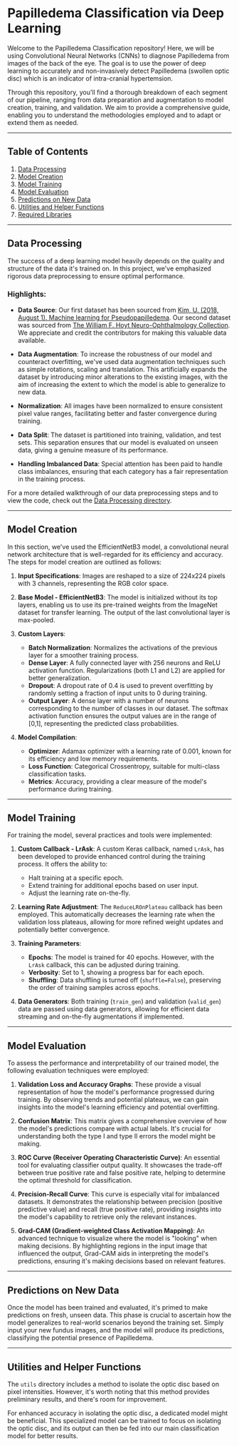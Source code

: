 # Papilledema Classification via Deep Learning

Welcome to the Papilledema Classification repository! Here, we will be using Convolutional Neural Networks (CNNs) to diagnose Papilledema from images of the back of the eye. The goal is to use the power of deep learning to accurately and non-invasively detect Papilledema (swollen optic disc) which is an indicator of intra-cranial hypertemsion.

Through this repository, you'll find a thorough breakdown of each segment of our pipeline, ranging from data preparation and augmentation to model creation, training, and validation. We aim to provide a comprehensive guide, enabling you to understand the methodologies employed and to adapt or extend them as needed.

---

## Table of Contents

1. [Data Processing](./data-processing)
2. [Model Creation](./models)
3. [Model Training](./training)
4. [Model Evaluation](./evaluation)
5. [Predictions on New Data](./predictions)
6. [Utilities and Helper Functions](./utils)
7. [Required Libraries](./required-imports.py)

---

## Data Processing

The success of a deep learning model heavily depends on the quality and structure of the data it's trained on. In this project, we've emphasized rigorous data preprocessing to ensure optimal performance.

### Highlights:

- **Data Source**: Our first dataset has been sourced from [Kim, U. (2018, August 1). Machine learning for Pseudopapilledema](https://doi.org/10.17605/OSF.IO/2W5CE). Our second dataset was sourced from [The William F. Hoyt Neuro-Ophthalmology Collection](https://novel.utah.edu/Hoyt/collection.php). We appreciate and credit the contributors for making this valuable data available.

- **Data Augmentation**: To increase the robustness of our model and counteract overfitting, we've used data augmentation techniques such as simple rotations, scaling and translation. This artificially expands the dataset by introducing minor alterations to the existing images, with the aim of increasing the extent to which the model is able to generalize to new data.

- **Normalization**: All images have been normalized to ensure consistent pixel value ranges, facilitating better and faster convergence during training.

- **Data Split**: The dataset is partitioned into training, validation, and test sets. This separation ensures that our model is evaluated on unseen data, giving a genuine measure of its performance.

- **Handling Imbalanced Data**: Special attention has been paid to handle class imbalances, ensuring that each category has a fair representation in the training process.

For a more detailed walkthrough of our data preprocessing steps and to view the code, check out the [Data Processing directory](./data-processing).

---

## Model Creation

In this section, we've used the EfficientNetB3 model, a convolutional neural network architecture that is well-regarded for its efficiency and accuracy. The steps for model creation are outlined as follows:

1. **Input Specifications**: Images are reshaped to a size of 224x224 pixels with 3 channels, representing the RGB color space.
  
2. **Base Model - EfficientNetB3**: The model is initialized without its top layers, enabling us to use its pre-trained weights from the ImageNet dataset for transfer learning. The output of the last convolutional layer is max-pooled.

3. **Custom Layers**: 
   - **Batch Normalization**: Normalizes the activations of the previous layer for a smoother training process.
   - **Dense Layer**: A fully connected layer with 256 neurons and ReLU activation function. Regularizations (both L1 and L2) are applied for better generalization.
   - **Dropout**: A dropout rate of 0.4 is used to prevent overfitting by randomly setting a fraction of input units to 0 during training.
   - **Output Layer**: A dense layer with a number of neurons corresponding to the number of classes in our dataset. The softmax activation function ensures the output values are in the range of [0,1], representing the predicted class probabilities.

4. **Model Compilation**: 
   - **Optimizer**: Adamax optimizer with a learning rate of 0.001, known for its efficiency and low memory requirements.
   - **Loss Function**: Categorical Crossentropy, suitable for multi-class classification tasks.
   - **Metrics**: Accuracy, providing a clear measure of the model's performance during training.

---

## Model Training

For training the model, several practices and tools were implemented:

1. **Custom Callback - LrAsk**: A custom Keras callback, named `LrAsk`, has been developed to provide enhanced control during the training process. It offers the ability to:
   - Halt training at a specific epoch.
   - Extend training for additional epochs based on user input.
   - Adjust the learning rate on-the-fly.
   
2. **Learning Rate Adjustment**: The `ReduceLROnPlateau` callback has been employed. This automatically decreases the learning rate when the validation loss plateaus, allowing for more refined weight updates and potentially better convergence.

3. **Training Parameters**:
   - **Epochs**: The model is trained for 40 epochs. However, with the `LrAsk` callback, this can be adjusted during training.
   - **Verbosity**: Set to 1, showing a progress bar for each epoch.
   - **Shuffling**: Data shuffling is turned off (`shuffle=False`), preserving the order of training samples across epochs.

4. **Data Generators**: Both training (`train_gen`) and validation (`valid_gen`) data are passed using data generators, allowing for efficient data streaming and on-the-fly augmentations if implemented.

---

## Model Evaluation

To assess the performance and interpretability of our trained model, the following evaluation techniques were employed:

1. **Validation Loss and Accuracy Graphs**: These provide a visual representation of how the model's performance progressed during training. By observing trends and potential plateaus, we can gain insights into the model's learning efficiency and potential overfitting.

2. **Confusion Matrix**: This matrix gives a comprehensive overview of how the model's predictions compare with actual labels. It's crucial for understanding both the type I and type II errors the model might be making.

3. **ROC Curve (Receiver Operating Characteristic Curve)**: An essential tool for evaluating classifier output quality. It showcases the trade-off between true positive rate and false positive rate, helping to determine the optimal threshold for classification.

4. **Precision-Recall Curve**: This curve is especially vital for imbalanced datasets. It demonstrates the relationship between precision (positive predictive value) and recall (true positive rate), providing insights into the model's capability to retrieve only the relevant instances.

5. **Grad-CAM (Gradient-weighted Class Activation Mapping)**: An advanced technique to visualize where the model is "looking" when making decisions. By highlighting regions in the input image that influenced the output, Grad-CAM aids in interpreting the model's predictions, ensuring it's making decisions based on relevant features.

---

## Predictions on New Data

Once the model has been trained and evaluated, it's primed to make predictions on fresh, unseen data. This phase is crucial to ascertain how the model generalizes to real-world scenarios beyond the training set. Simply input your new fundus images, and the model will produce its predictions, classifying the potential presence of Papilledema.

---

## Utilities and Helper Functions

The `utils` directory includes a method to isolate the optic disc based on pixel intensities. However, it's worth noting that this method provides preliminary results, and there's room for improvement.

For enhanced accuracy in isolating the optic disc, a dedicated model might be beneficial. This specialized model can be trained to focus on isolating the optic disc, and its output can then be fed into our main classification model for better results.



